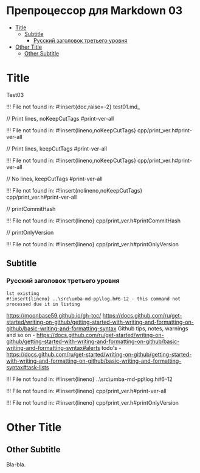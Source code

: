 # Препроцессор для Markdown 03

  - [Title](#user-content-title)
    - [Subtitle](#user-content-subtitle)
      - [Русский заголовок третьего уровня](#user-content-русский-заголовок-третьего-уровня)
  - [Other Title](#user-content-other-title)
    - [Other Subtitle](#user-content-other-subtitle)


# Title

Test03

!!! File not found in:
#!insert{doc,raise=-2} test01.md_

// Print lines, noKeepCutTags #print-ver-all

!!! File not found in:
#!insert{lineno,noKeepCutTags} cpp/print_ver.h#print-ver-all


// Print lines, keepCutTags   #print-ver-all

!!! File not found in:
#!insert{lineno,noKeepCutTags} cpp/print_ver.h#print-ver-all


// No lines, keepCutTags   #print-ver-all

!!! File not found in:
#!insert{nolineno,noKeepCutTags} cpp/print_ver.h#print-ver-all


// printCommitHash

!!! File not found in:
#!insert{lineno} cpp/print_ver.h#printCommitHash


// printOnlyVersion

!!! File not found in:
#!insert{lineno} cpp/print_ver.h#printOnlyVersion


## Subtitle
### Русский заголовок третьего уровня

```
lst existing
#!insert{lineno} ..\src\umba-md-pp\log.h#6-12 - this command not processed due it in listing
```

https://moonbase59.github.io/gh-toc/
https://docs.github.com/ru/get-started/writing-on-github/getting-started-with-writing-and-formatting-on-github/basic-writing-and-formatting-syntax
Github tips, notes, warnings and so on - https://docs.github.com/ru/get-started/writing-on-github/getting-started-with-writing-and-formatting-on-github/basic-writing-and-formatting-syntax#alerts
todo's - https://docs.github.com/ru/get-started/writing-on-github/getting-started-with-writing-and-formatting-on-github/basic-writing-and-formatting-syntax#task-lists

!!! File not found in:
#!insert{lineno} ..\src\umba-md-pp\log.h#6-12

!!! File not found in:
#!insert{lineno} cpp/print_ver.h#print-ver-all

!!! File not found in:
#!insert{lineno} cpp/print_ver.h#printOnlyVersion

# Other Title

## Other Subtitle

Bla-bla.

